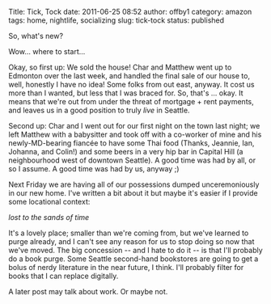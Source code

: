 Title: Tick, Tock
date: 2011-06-25 08:52
author: offby1
category: amazon
tags: home, nightlife, socializing
slug: tick-tock
status: published

So, what's new?

Wow\... where to start\...

Okay, so first up: We sold the house! Char and Matthew went up to Edmonton over the last week, and handled the final sale of our house to, well, honestly I have no idea! Some folks from out east, anyway. It cost us more than I wanted, but less that I was braced for. So, that's \... okay. It means that we're out from under the threat of mortgage + rent payments, and leaves us in a good position to truly *live* in Seattle.

Second up: Char and I went out for our first night on the town last night; we left Matthew with a babysitter and took off with a co-worker of mine and his newly-MD-bearing fiancée to have some Thai food (Thanks, Jeannie, Ian, Johanna, and Colin!) and some beers in a very hip bar in Capital Hill (a neighbourhood west of downtown Seattle). A good time was had by all, or so I assume. A good time was had by us, anyway ;)

Next Friday we are having all of our possessions dumped unceremoniously in our new home. I've written a bit about it but maybe it's easier if I provide some locational context:

*lost to the sands of time*

It's a lovely place; smaller than we're coming from, but we've learned to purge already, and I can't see any reason for us to stop doing so now that we've moved. The big concession \-- and I hate to do it \-- is that I'll probably do a book purge. Some Seattle second-hand bookstores are going to get a bolus of nerdy literature in the near future, I think. I'll probably filter for books that I can replace digitally.

A later post may talk about work. Or maybe not.
